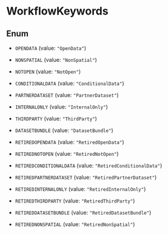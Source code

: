 

# WorkflowKeywords

## Enum


* `OPENDATA` (value: `"OpenData"`)

* `NONSPATIAL` (value: `"NonSpatial"`)

* `NOTOPEN` (value: `"NotOpen"`)

* `CONDITIONALDATA` (value: `"ConditionalData"`)

* `PARTNERDATASET` (value: `"PartnerDataset"`)

* `INTERNALONLY` (value: `"InternalOnly"`)

* `THIRDPARTY` (value: `"ThirdParty"`)

* `DATASETBUNDLE` (value: `"DatasetBundle"`)

* `RETIREDOPENDATA` (value: `"RetiredOpenData"`)

* `RETIREDNOTOPEN` (value: `"RetiredNotOpen"`)

* `RETIREDCONDITIONALDATA` (value: `"RetiredConditionalData"`)

* `RETIREDPARTNERDATASET` (value: `"RetiredPartnerDataset"`)

* `RETIREDINTERNALONLY` (value: `"RetiredInternalOnly"`)

* `RETIREDTHIRDPARTY` (value: `"RetiredThirdParty"`)

* `RETIREDDATASETBUNDLE` (value: `"RetiredDatasetBundle"`)

* `RETIREDNONSPATIAL` (value: `"RetiredNonSpatial"`)



